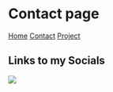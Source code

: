 # Contact page

[Home](./index.md)
[Contact]()
[Project](/project.md)

## Links to my Socials
[<img src="https://encrypted-tbn0.gstatic.com/images?q=tbn:ANd9GcRokEYt0yyh6uNDKL8uksVLlhZ35laKNQgZ9g&s">](https://www.linkedin.com/in/tashrif-radin-ali-a54b6b252/)